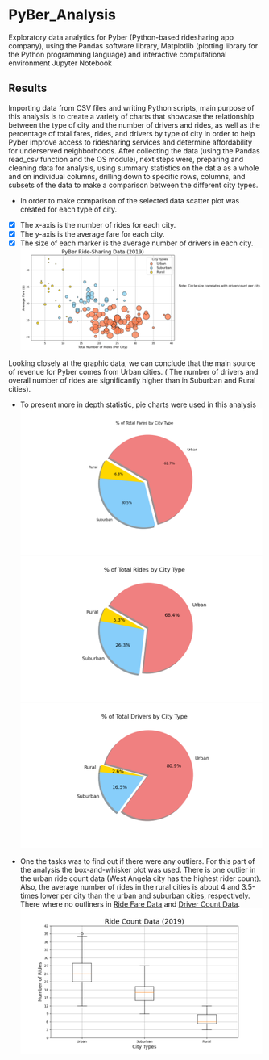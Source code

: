 # PyBer_Analysis
Exploratory data analytics for Pyber (Python-based ridesharing app company), using the  Pandas software library, Matplotlib (plotting library for the Python programming language) and interactive computational environment Jupyter Notebook
## Results
Importing data from  CSV files and writing Python scripts, main purpose of this analysis is to create a variety of charts that showcase the relationship between the type of city and the number of drivers and rides, as well as the percentage of total fares, rides, and drivers by type of city in order to help Pyber improve access to ridesharing services and determine affordability for underserved neighborhoods.
After collecting the data (using the Pandas read_csv function and the OS module), next steps were, preparing and cleaning data for analysis, using summary statistics on the dat a as a whole and on individual columns, drilling down to specific rows, columns, and subsets of the data to make a comparison between the different city types.
* In order to make comparison of the selected data scatter plot was created  for each type of city.
-  [x] The x-axis is the number of rides for each city.
-  [x] The y-axis is the average fare for each city.
-  [x] The size of each marker is the average number of drivers in each city.
![This is an image](https://github.com/MilosPopov007/PyBer_Analysis/blob/main/analysis/Fig1.png)

Looking closely at the graphic data, we can conclude that the main source of revenue for Pyber comes from Urban cities. ( The number of drivers and overall number of rides are significantly higher than in Suburban and Rural cities).


* To present more in depth statistic, pie charts were used in this analysis 
![This is an image](https://github.com/MilosPopov007/PyBer_Analysis/blob/main/analysis/Fig5.png)
![This is an image](https://github.com/MilosPopov007/PyBer_Analysis/blob/main/analysis/Fig6.png)
![This is an image](https://github.com/MilosPopov007/PyBer_Analysis/blob/main/analysis/Fig7.png)

* One the tasks was to find out if there were any outliers. For this part of the analysis the box-and-whisker plot was used.
 There is one outlier in the urban ride count data (West Angela city has the highest rider count). Also, the average number of rides in the rural cities is about 4 and 3.5-times lower per city than the urban and suburban cities, respectively. There where no outliners in [Ride Fare Data](https://github.com/MilosPopov007/PyBer_Analysis/blob/main/analysis/Fig3.png) and [Driver Count Data](https://github.com/MilosPopov007/PyBer_Analysis/blob/main/analysis/Fig4.png).
 ![This is an image](https://github.com/MilosPopov007/PyBer_Analysis/blob/main/analysis/Fig2.png)

 
